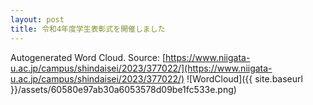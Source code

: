 ```yaml
---
layout: post
title: 令和4年度学生表彰式を開催しました
---
```

Autogenerated Word Cloud.
Source\: [https://www.niigata-u.ac.jp/campus/shindaisei/2023/377022/](https://www.niigata-u.ac.jp/campus/shindaisei/2023/377022/)
![WordCloud]({{ site.baseurl }}/assets/60580e97ab30a6053578d09be1fc533e.png)